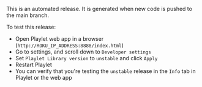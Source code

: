 <!-- markdownlint-disable MD041 -->

This is an automated release. It is generated when new code is pushed to the main branch.

To test this release:

- Open Playlet web app in a browser (`http://ROKU_IP_ADDRESS:8888/index.html`)
- Go to settings, and scroll down to `Developer settings`
- Set `Playlet Library version` to `unstable` and click `Apply`
- Restart Playlet
- You can verify that you're testing the `unstable` release in the `Info` tab in Playlet or the web app

